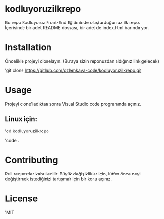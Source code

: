 # kodluyoruzilkrepo
Bu repo Kodluyoruz Front-End Eğitiminde oluşturduğumuz ilk repo. İçerisinde bir adet README dosyası, bir adet de index.html barındırıyor.


# Installation
Öncelikle projeyi clonelayın. (Buraya sizin reponuzdan aldığınız link gelecek)

'git clone https://github.com/ozlemkaya-code/kodluyoruzilkrepo.git

# Usage
Projeyi clone'ladıktan sonra Visual Studio code programında açınız.

## Linux için:
'cd kodluyoruzilkrepo

'code .

# Contributing
Pull requestler kabul edilir. Büyük değişiklikler için, lütfen önce neyi değiştirmek istediğinizi tartışmak için bir konu açınız.

# License
'MIT

